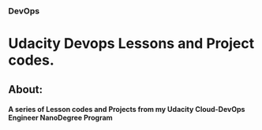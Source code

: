 ### DevOps
# Udacity Devops  Lessons and Project codes.


## **About:**

#### A series of Lesson codes and Projects from my Udacity Cloud-DevOps Engineer NanoDegree Program 
